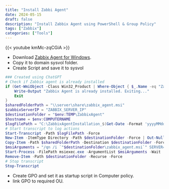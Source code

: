 ```yaml
---
title: "Install Zabbi Agent"
date: 2024-05-15
draft: false
description: "Install Zabbix Agent using PowerShell & Group Policy"
tags: ["Zabbix"]
categories: ["Tools"]
---
```


{{< youtube  kmMc-zqCGiA >}}


- Download [Zabbix Agent for Windows](https://www.zabbix.com/download_agents?version=6.4&release=6.4.14&os=Windows&os_version=Any&hardware=amd64&encryption=OpenSSL&packaging=MSI&show_legacy=0).
- Copy it to domain sysvol folder.
- Create Script and save it to sysvol
```PowerShell
### Created using ChatGPT
# Check if Zabbix agent is already installed
if (Get-WmiObject -Class Win32_Product | Where-Object { $_.Name -eq "Zabbix Agent (64-bit)" }) {
    Write-Output "Zabbix Agent is already installed. Exiting..."
    Exit
}
$sharedFolderPath = "\\server\share\zabbix_agent.msi"
$zabbixServerIP = "ZABBIX_SERVER_IP"
$destinationFolder = "$env:TEMP\ZabbixAgent"
$hostname = $env:COMPUTERNAME
$logFilePath = "C:\ZabbixAgentInstallation_$(Get-Date -Format 'yyyyMMdd_HHmmss').log"
# Start transcript to log actions
Start-Transcript -Path $logFilePath -Force
New-Item -ItemType Directory -Path $destinationFolder -Force | Out-Null
Copy-Item -Path $sharedFolderPath -Destination $destinationFolder -Force
$msiArguments = "/qn /i `"$destinationFolder\zabbix_agent.msi`" SERVER=$zabbixServerIP HOSTNAME=$hostname"
Start-Process -FilePath msiexec.exe -ArgumentList $msiArguments -Wait
Remove-Item -Path $destinationFolder -Recurse -Force
# Stop transcript
Stop-Transcript
```
- Create GPO and set it as startup script in Computer policy.
- link GPO to required OU.